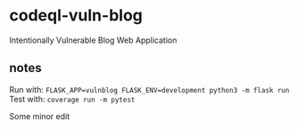 # codeql-vuln-blog
Intentionally Vulnerable Blog Web Application

## notes

Run with: `FLASK_APP=vulnblog FLASK_ENV=development python3 -m flask run`  
Test with: `coverage run -m pytest`  

Some minor edit

